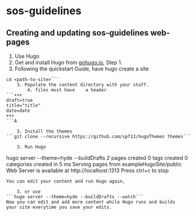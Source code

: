 sos-guidelines
==============

## Creating and updating sos-guidelines web-pages

1. Use Hugo 
  2. Get and install Hugo from
[gohugo.io](http://gohugo.io/overview/quickstart/), Step 1.   
  2. Following the quickstart Guide, have hugo create a site    
```hugo new site <path-to-site>    
cd <path-to-site>```
	3. Populate the content directory with your stuff.
		4. files must have    a header    
```+++ 
draft=true
title="title"
date=date
+++
```A

	3. Install the themes
```git clone --recursive https://github.com/spf13/hugoThemes themes```

	3. Run Hugo
```
hugo server --theme=hyde --buildDrafts
2 pages created
0 tags created
0 categories created
in 5 ms
Serving pages from exampleHugoSite/public
Web Server is available at http://localhost:1313
Press ctrl+c to stop
```
You can edit your content and run Hugo again, 

	3. or use 
```hugo server --theme=hyde --buildDrafts --watch```
Now you can edit and add more content while Hugo runs and builds
your site everytime you save your edits.

